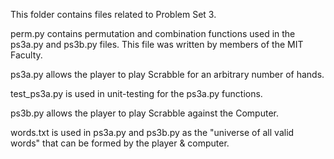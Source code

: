 This folder contains files related to Problem Set 3.

perm.py contains permutation and combination functions used in the ps3a.py and ps3b.py files. This file was written by members of the MIT Faculty.

ps3a.py allows the player to play Scrabble for an arbitrary number of hands.

test_ps3a.py is used in unit-testing for the ps3a.py functions.

ps3b.py allows the player to play Scrabble against the Computer.

words.txt is used in ps3a.py and ps3b.py as the "universe of all valid words" that can be formed by the player & computer.
